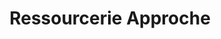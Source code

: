 ---
title: "Ressourcerie Approche"
url: /saint-maur-des-fosses/ressourcerie-approche/
shop: Gebrauchtwaren
---